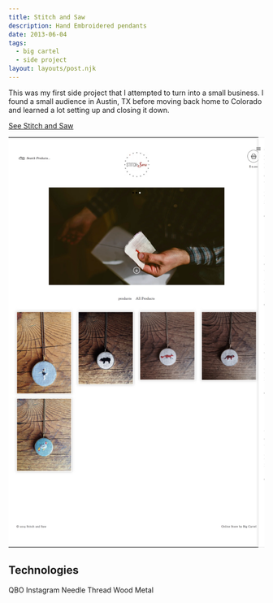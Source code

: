 ```yaml
---
title: Stitch and Saw
description: Hand Embroidered pendants
date: 2013-06-04
tags:
  - big cartel
  - side project
layout: layouts/post.njk
---
```

This was my first side project that I attempted to turn into a small business. I found a small audience in Austin, TX before moving back home to Colorado and learned a lot setting up and closing it down.

[See Stitch and Saw](http://stitchandsaw.com)

![Embroidered Animals](/img/stitch.png)

## Technologies

QBO Instagram Needle Thread Wood Metal
